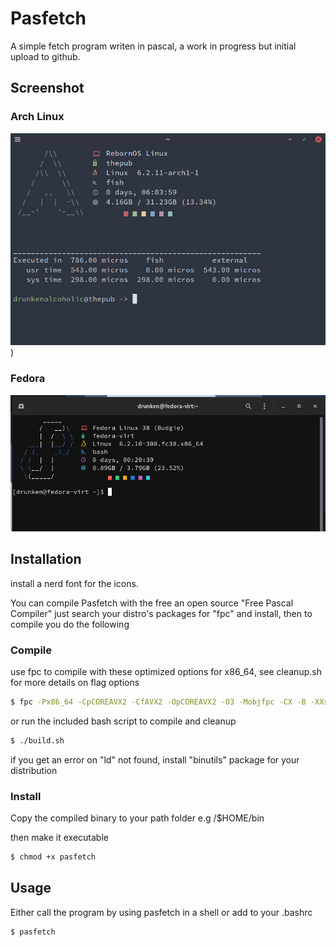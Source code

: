 # Pasfetch

A simple fetch program writen in pascal, a work in progress but initial upload to github.


## Screenshot
### Arch Linux
![alt text](https://github.com/DrunkenAlcoholic/Pasfetch/blob/main/img/Screenshot%20from%202023-04-16%2001-25-00.png "Arch"))

### Fedora
![alt text](https://github.com/DrunkenAlcoholic/Pasfetch/blob/main/img/Screenshot%20from%202023-04-16%2001-50-58.png "Fedora")

## Installation
install a nerd font for the icons.

You can compile Pasfetch with the free an open source "Free Pascal Compiler" just search your distro's packages for "fpc" and install, then to compile you do the following


### Compile
use fpc to compile with these optimized options for x86_64, see cleanup.sh for more details on flag options
```bash
$ fpc -Px86_64 -CpCOREAVX2 -CfAVX2 -OpCOREAVX2 -O3 -Mobjfpc -CX -B -XXs -v pasfetch.pas
```

or run the included bash script to compile and cleanup
```bash
$ ./build.sh
```
if you get an error on "ld" not found, install "binutils" package for your distribution

### Install
 Copy the compiled binary to your path folder e.g /$HOME/bin 
 
 then make it executable
 ```bash
 $ chmod +x pasfetch
 ```


## Usage
Either call the program by using pasfetch in a shell or add to your .bashrc 

```bash
$ pasfetch
```


